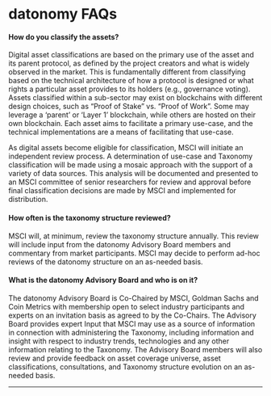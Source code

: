 # datonomy FAQs

#### How do you classify the assets?

Digital asset classifications are based on the primary use of the asset and its parent protocol, as defined by the project creators and what is widely observed in the market.  This is fundamentally different from classifying based on the technical architecture of how a protocol is designed or what rights a particular asset provides to its holders (e.g., governance voting). Assets classified within a sub-sector may exist on blockchains with different design choices, such as “Proof of Stake” vs. “Proof of Work”. Some may leverage a ‘parent’ or ‘Layer 1’ blockchain, while others are hosted on their own blockchain. Each asset aims to facilitate a primary use-case, and the technical implementations are a means of facilitating that use-case.

As digital assets become eligible for classification, MSCI will initiate an independent review process. A determination of use-case and Taxonomy classification will be made using a mosaic approach with the support of a variety of data sources.  This analysis will be documented and presented to an MSCI committee of senior researchers for review and approval before final classification decisions are made by MSCI and implemented for distribution.

#### How often is the taxonomy structure reviewed?

MSCI will, at minimum, review the taxonomy structure annually.  This review will include input from the datonomy Advisory Board members and commentary from market participants. MSCI may decide to perform ad-hoc reviews of the datonomy structure on an as-needed basis.

#### What is the datonomy Advisory Board and who is on it?

The datonomy Advisory Board is Co-Chaired by MSCI, Goldman Sachs and Coin Metrics with membership open to select industry participants and experts on an invitation basis as agreed to by the Co-Chairs. The Advisory Board provides expert Input that MSCI may use as a source of information in connection with administering the Taxonomy, including information and insight with respect to industry trends, technologies and any other information relating to the Taxonomy. The Advisory Board members will also review and provide feedback on asset coverage universe, asset classifications, consultations, and Taxonomy structure evolution on an as-needed basis.



***

